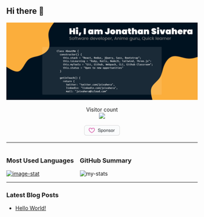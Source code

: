## Hi there 👋

![github-headline](./assets/github-headline.jpg)

<p align="center"> 
  Visitor count<br>
  <img src="https://profile-counter.glitch.me/jssol/count.svg" />
</p>

<p align="center">
  <a href="https://github.com/sponsors/jssol" title="Sponsor Jonathan Sivahera"><img src="/assets/sponsor.svg?sanitize=true" width="94" height="28" aria-hidden="true"></a>
</p>

---

<section class="stats">
  <section>
    <h3>Most Used Languages</h3>
    <div><a href="https://github.com/jssol/github-readme-stats"><img src="https://github-readme-stats.vercel.app/api/top-langs/?username=jssol" alt="image-stat"></a></div>
  </section>
  <section>
    <h3>GitHub Summary</h3>
    <div><img src="https://github-readme-stats.vercel.app/api?username=jssol" alt="my-stats"/></div>
  </section>
</section>

<style>
  .stats {
    display: flex;
    flex-direction: column;
    gap: 1rem;
  }
  
  @media only screen and (min-width: 768px) {
    .stats {
      flex-direction: row;
    }
  }
</style>

---

### Latest Blog Posts
<!-- BLOG-POST-LIST:START -->
- [Hello World!](https://dev.to/jssol/hello-world-4o12)
<!-- BLOG-POST-LIST:END -->
